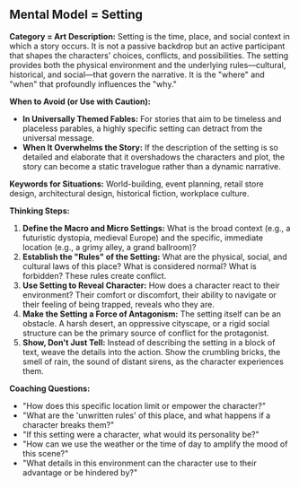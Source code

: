 ## Mental Model = Setting

**Category = Art**
**Description:** 
Setting is the time, place, and social context in which a story occurs. It is not a passive backdrop but an active participant that shapes the characters' choices, conflicts, and possibilities. The setting provides both the physical environment and the underlying rules—cultural, historical, and social—that govern the narrative. It is the "where" and "when" that profoundly influences the "why."

**When to Avoid (or Use with Caution):**
- **In Universally Themed Fables:** For stories that aim to be timeless and placeless parables, a highly specific setting can detract from the universal message.
- **When It Overwhelms the Story:** If the description of the setting is so detailed and elaborate that it overshadows the characters and plot, the story can become a static travelogue rather than a dynamic narrative.

**Keywords for Situations:** 
World-building, event planning, retail store design, architectural design, historical fiction, workplace culture.

**Thinking Steps:**
1. **Define the Macro and Micro Settings:** What is the broad context (e.g., a futuristic dystopia, medieval Europe) and the specific, immediate location (e.g., a grimy alley, a grand ballroom)?
2. **Establish the "Rules" of the Setting:** What are the physical, social, and cultural laws of this place? What is considered normal? What is forbidden? These rules create conflict.
3. **Use Setting to Reveal Character:** How does a character react to their environment? Their comfort or discomfort, their ability to navigate or their feeling of being trapped, reveals who they are.
4. **Make the Setting a Force of Antagonism:** The setting itself can be an obstacle. A harsh desert, an oppressive cityscape, or a rigid social structure can be the primary source of conflict for the protagonist.
5. **Show, Don't Just Tell:** Instead of describing the setting in a block of text, weave the details into the action. Show the crumbling bricks, the smell of rain, the sound of distant sirens, as the character experiences them.

**Coaching Questions:**
- "How does this specific location limit or empower the character?"
- "What are the 'unwritten rules' of this place, and what happens if a character breaks them?"
- "If this setting were a character, what would its personality be?"
- "How can we use the weather or the time of day to amplify the mood of this scene?"
- "What details in this environment can the character use to their advantage or be hindered by?" 